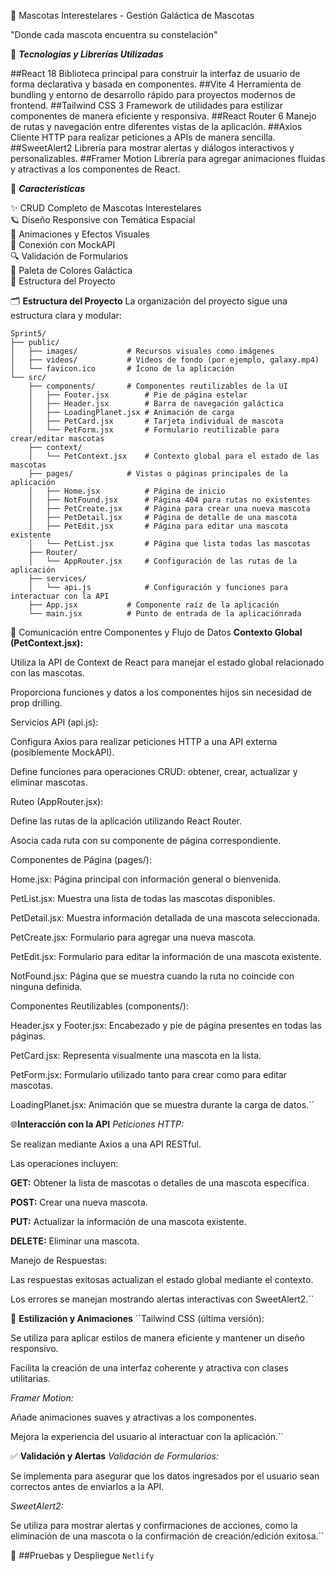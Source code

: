 🚀 Mascotas Interestelares - Gestión Galáctica de Mascotas

"Donde cada mascota encuentra su constelación"


🧰 ***Tecnologías y Librerías Utilizadas***


##React 18	Biblioteca principal para construir la interfaz de usuario de forma declarativa y basada en componentes.
##Vite 4	Herramienta de bundling y entorno de desarrollo rápido para proyectos modernos de frontend.
##Tailwind CSS 3	Framework de utilidades para estilizar componentes de manera eficiente y responsiva.
##React Router 6	Manejo de rutas y navegación entre diferentes vistas de la aplicación.
##Axios	Cliente HTTP para realizar peticiones a APIs de manera sencilla.
##SweetAlert2	Librería para mostrar alertas y diálogos interactivos y personalizables.
##Framer Motion	Librería para agregar animaciones fluidas y atractivas a los componentes de React.




🌟 ***Características***

✨ CRUD Completo de Mascotas Interestelares  
🪐 Diseño Responsive con Temática Espacial  
🚀 Animaciones y Efectos Visuales  
📡 Conexión con MockAPI  
🔍 Validación de Formularios  
🎨 Paleta de Colores Galáctica  
📂 Estructura del Proyecto


🗂️ **Estructura del Proyecto**
La organización del proyecto sigue una estructura clara y modular:

```
Sprint5/
├── public/
│   ├── images/           # Recursos visuales como imágenes
│   ├── videos/           # Videos de fondo (por ejemplo, galaxy.mp4)
│   └── favicon.ico       # Ícono de la aplicación
└── src/
    ├── components/       # Componentes reutilizables de la UI
    │   ├── Footer.jsx        # Pie de página estelar
    │   ├── Header.jsx        # Barra de navegación galáctica
    │   ├── LoadingPlanet.jsx # Animación de carga
    │   ├── PetCard.jsx       # Tarjeta individual de mascota
    │   └── PetForm.jsx       # Formulario reutilizable para crear/editar mascotas
    ├── context/
    │   └── PetContext.jsx    # Contexto global para el estado de las mascotas
    ├── pages/            # Vistas o páginas principales de la aplicación
    │   ├── Home.jsx          # Página de inicio
    │   ├── NotFound.jsx      # Página 404 para rutas no existentes
    │   ├── PetCreate.jsx     # Página para crear una nueva mascota
    │   ├── PetDetail.jsx     # Página de detalle de una mascota
    │   ├── PetEdit.jsx       # Página para editar una mascota existente
    │   └── PetList.jsx       # Página que lista todas las mascotas
    ├── Router/
    │   └── AppRouter.jsx     # Configuración de las rutas de la aplicación
    ├── services/
    │   └── api.js            # Configuración y funciones para interactuar con la API
    ├── App.jsx           # Componente raíz de la aplicación
    └── main.jsx          # Punto de entrada de la aplicaciónrada
```

🔄 Comunicación entre Componentes y Flujo de Datos
**Contexto Global (PetContext.jsx):**

Utiliza la API de Context de React para manejar el estado global relacionado con las mascotas.

Proporciona funciones y datos a los componentes hijos sin necesidad de prop drilling.

Servicios API (api.js):

Configura Axios para realizar peticiones HTTP a una API externa (posiblemente MockAPI).

Define funciones para operaciones CRUD: obtener, crear, actualizar y eliminar mascotas.

Ruteo (AppRouter.jsx):

Define las rutas de la aplicación utilizando React Router.

Asocia cada ruta con su componente de página correspondiente.

Componentes de Página (pages/):

Home.jsx: Página principal con información general o bienvenida.

PetList.jsx: Muestra una lista de todas las mascotas disponibles.

PetDetail.jsx: Muestra información detallada de una mascota seleccionada.

PetCreate.jsx: Formulario para agregar una nueva mascota.

PetEdit.jsx: Formulario para editar la información de una mascota existente.

NotFound.jsx: Página que se muestra cuando la ruta no coincide con ninguna definida.

Componentes Reutilizables (components/):

Header.jsx y Footer.jsx: Encabezado y pie de página presentes en todas las páginas.

PetCard.jsx: Representa visualmente una mascota en la lista.

PetForm.jsx: Formulario utilizado tanto para crear como para editar mascotas.

LoadingPlanet.jsx: Animación que se muestra durante la carga de datos.``

🌐**Interacción con la API**
*Peticiones HTTP:*

Se realizan mediante Axios a una API RESTful.

Las operaciones incluyen:

**GET:** Obtener la lista de mascotas o detalles de una mascota específica.

**POST:** Crear una nueva mascota.

**PUT:** Actualizar la información de una mascota existente.

**DELETE:** Eliminar una mascota.

Manejo de Respuestas:

Las respuestas exitosas actualizan el estado global mediante el contexto.

Los errores se manejan mostrando alertas interactivas con SweetAlert2.``

🎨 **Estilización y Animaciones**
``Tailwind CSS (última versión):

Se utiliza para aplicar estilos de manera eficiente y mantener un diseño responsivo.

Facilita la creación de una interfaz coherente y atractiva con clases utilitarias.

*Framer Motion:*

Añade animaciones suaves y atractivas a los componentes.

Mejora la experiencia del usuario al interactuar con la aplicación.``

✅ **Validación y Alertas**
*Validación de Formularios:*

Se implementa para asegurar que los datos ingresados por el usuario sean correctos antes de enviarlos a la API.

*SweetAlert2:*

Se utiliza para mostrar alertas y confirmaciones de acciones, como la eliminación de una mascota o la confirmación de creación/edición exitosa.``

🧪 ##Pruebas y Despliegue 
``Netlify``

